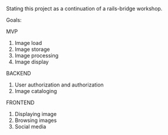 Stating this project as a continuation of a rails-bridge workshop.

Goals:

MVP

1. Image load
2. Image storage
3. Image processing
4. Image display

BACKEND

1. User authorization and authorization
2. Image cataloging

FRONTEND

1. Displaying image
2. Browsing images
3. Social media
